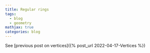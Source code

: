 ```yaml
---
title: Regular rings
tags:
  - blog
  - geometry
mathjax: true
categories: blog
---
```


See [previous post on vertices]({% post_url 2022-04-17-Vertices %})
